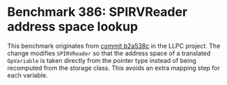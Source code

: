# Benchmark 386: SPIRVReader address space lookup

This benchmark originates from [commit b2a538c](https://github.com/GPUOpen-Drivers/llpc/commit/b2a538c94c91e6cb9a3ea37c3bb646b7e17a4196) in the LLPC project.
The change modifies `SPIRVReader` so that the address space of a translated
`OpVariable` is taken directly from the pointer type instead of being
recomputed from the storage class. This avoids an extra mapping step for each
variable.
